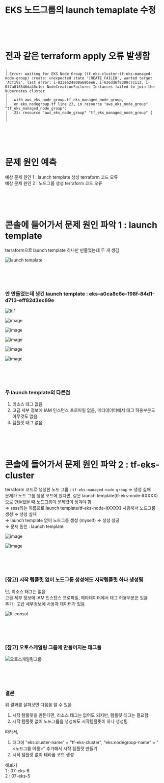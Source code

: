 # EKS 노드그룹의 launch temaplate 수정

<br>
<br>
<br>

# 전과 같은 terraform apply 오류 발생함

```
╷
│ Error: waiting for EKS Node Group (tf-eks-cluster:tf-eks-managed-node-group) create: unexpected state 'CREATE_FAILED', wanted target 'ACTIVE'. last error: i-023e524808a69bee6, i-026dd6f8309c7c113, i-0f7a818546da46c1e: NodeCreationFailure: Instances failed to join the kubernetes cluster
│
│   with aws_eks_node_group.tf_eks_managed_node_group,
│   on eks_nodegroup.tf line 23, in resource "aws_eks_node_group" "tf_eks_managed_node_group":
│   23: resource "aws_eks_node_group" "tf_eks_managed_node_group" {
│
╵
```

<br>
<br>
<br>

# 문제 원인 예측

예상 문제 원인 1 : launch template 생성 terraform 코드 오류 <br>
예상 문제 원인 2 : 노드그룹 생성 terraform 코드 오류

<br>
<br>
<br>

# 콘솔에 들어가서 문제 원인 파악 1 : launch template

terraform으로 launch template 하나만 만들었는데 두 개 생김

![launch template](https://github.com/user-attachments/assets/c9257c16-7be9-4f57-ae30-c49b856c7b8e)

<br>
<br>
<br>

### 안 만들었는데 생긴 launch template : eks-a0ca8c6e-198f-84d1-d713-eff82d3ec69e

![lt 1](https://github.com/user-attachments/assets/e86f08c9-ea24-4f99-8726-c82bfb505251)

![image](https://github.com/user-attachments/assets/d66d57fa-2a61-4308-839d-4f7a9efa9fb7)

![image](https://github.com/user-attachments/assets/9c83f982-1089-46f4-bd51-b4932526557f)

![image](https://github.com/user-attachments/assets/e41ec20c-babf-4cf7-ab6c-d1509d1806e5)

![image](https://github.com/user-attachments/assets/9a4fd360-e053-47dc-815c-c1d56398cc4b)

![image](https://github.com/user-attachments/assets/91e1d611-21b8-4f13-94ca-57fa6915d24c)

<br>
<br>
<br>

### 두 launch template의 다른점

1. 리소스 태그 없음
2. 고급 세부 정보에 IAM 인스턴스 프로파일 없음, 메타데이터에서 태그 허용부분도 아무것도 없음
3. 템플릿 태그 없음

<br>
<br>
<br>

# 콘솔에 들어가서 문제 원인 파악 2 :  tf-eks-cluster 

terraform 코드로 생성한 노드 그룹 : `tf-eks-managed-node-group` ⇒ 생성 실패 <br>
문제가 노드 그룹 생성 코드에 있다면, 같은 launch template(tf-eks-node-ltXXXX)으로 만들었을 때 노드그룹이 문제없이 생겨야 함 <br>
⇒ ssss라는 이름으로 launch template(tf-eks-node-ltXXXX) 사용해서 노드그룹 생성 ⇒ 생성 실패 <br>
⇒ launch template 없이 노드그룹 생성 (myself) ⇒ 생성 성공 <br>
⇒ 문제 원인 : launch template

![image](https://github.com/user-attachments/assets/fc7a73b3-d981-45f0-b7a3-b56e3a8929af)

![image](https://github.com/user-attachments/assets/eb79f9d7-0df4-4411-a0b6-bd8f2dd3a1f6)

<br>
<br>
<br>

### [참고] 시작 템플릿 없이 노드그룹 생성해도 시작템플릿 하나 생성됨
단, 리소스 태그는 없음 <br>
고급 세부 정보에 IAM 인스턴스 프로파일, 메타데이터에서 태그 허용부분은 있음 <br>
추가 : 고급 세부정보에 사용자 데이터가 있음

![lt-consol](https://github.com/user-attachments/assets/207bf494-09b0-41fd-bfda-8bf68ea40749)

<br>
<br>
<br>

### [참고] 오토스케일링 그룹에 만들어지는 태그들

![오토스케일링그룹](https://github.com/user-attachments/assets/29089a2e-582f-4ce8-bfb7-06eedb880e4e)

<br>
<br>
<br>

### 결론

위 결과를 살펴보면 다음을 알 수 있음 <br>
1. 시작 템플릿을 만든다면, 리소스 태그는 없어도 되지만, 템플릿 태그는 필요함.
2. 시작 템플릿 없이 노드그룹을 생성해도 시작템플릿이 하나 생성됨

따라서, <br>
1. 태그에 "eks:cluster-name" = "tf-eks-cluster", "eks:nodegroup-name" = "<노드그룹 이름>" 추가해서 시작 템플릿 만들기
2. 시작 템플릿 없이 테라폼 코드 생성

해보기 <br>
1 : 07-eks-6 <br>
2 : 07-eks-5 

<br>
<br>
<br>
